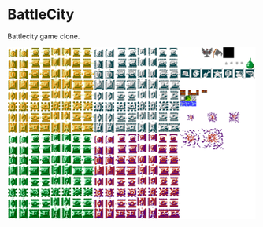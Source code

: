 # BattleCity
Battlecity game clone.

![Screen01](app/asset/textures/atlas4x.png?raw=true "Optional Title" )

